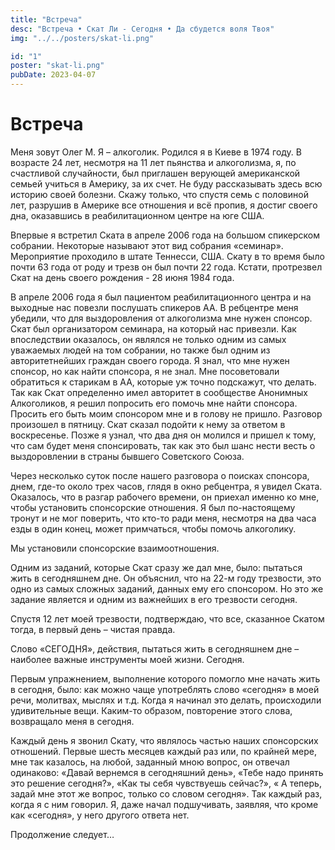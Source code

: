 ```yaml
---
title: "Встреча"
desc: "Встреча • Скат Ли - Сегодня • Да сбудется воля Твоя"
img: "../../posters/skat-li.png"

id: "1"
poster: "skat-li.png"
pubDate: 2023-04-07
---
```


# Встреча

Меня зовут Олег М. Я – алкоголик. Родился я в Киеве в 1974 году. В возрасте 24 лет, несмотря на 11 лет пьянства и алкоголизма, я, по счастливой случайности, был приглашен верующей американской семьей учиться в Америку, за их счет. Не буду рассказывать здесь всю историю своей болезни. Скажу только, что спустя семь с половиной лет, разрушив в Америке все отношения и всё пропив, я достиг своего дна, оказавшись в реабилитационном центре на юге США.

Впервые я встретил Ската в апреле 2006 года на большом спикерском собрании. Некоторые называют этот вид собрания «семинар». Мероприятие проходило в штате Теннесси, США. Скату в то время было почти 63 года от роду и трезв он был почти 22 года. Кстати, протрезвел Скат на день своего рождения - 28 июня 1984 года.

В апреле 2006 года я был пациентом реабилитационного центра и на выходные нас повезли послушать спикеров АА. В ребцентре меня убедили, что для выздоровления от алкоголизма мне нужен спонсор. Скат был организатором семинара, на который нас привезли. Как впоследствии оказалось, он являлся не только одним из самых уважаемых людей на том собрании, но также был одним из авторитетнейших граждан своего города. Я знал, что мне нужен спонсор, но как найти спонсора, я не знал. Мне посоветовали обратиться к старикам в АА, которые уж точно подскажут, что делать. Так как Скат определенно имел авторитет в сообществе Анонимных Алкоголиков, я решил попросить его помочь мне найти спонсора. Просить его быть моим спонсором мне и в голову не пришло. Разговор произошел в пятницу. Скат сказал подойти к нему за ответом в воскресенье. Позже я узнал, что два дня он молился и пришел к тому, что сам будет меня спонсировать, так как это был шанс нести весть о выздоровлении в страны бывшего Советского Союза.

Через несколько суток после нашего разговора о поисках спонсора, днем, где-то около трех часов, глядя в окно ребцентра, я увидел Ската. Оказалось, что в разгар рабочего времени, он приехал именно ко мне, чтобы установить спонсорские отношения. Я был по-настоящему тронут и не мог поверить, что кто-то ради меня, несмотря на два часа езды в один конец, может примчаться, чтобы помочь алкоголику.

Мы установили спонсорские взаимоотношения.

Одним из заданий, которые Скат сразу же дал мне, было: пытаться жить в сегодняшнем дне. Он объяснил, что на 22-м году трезвости, это одно из самых сложных заданий, данных ему его спонсором. Но это же задание является и одним из важнейших в его трезвости сегодня.

Спустя 12 лет моей трезвости, подтверждаю, что все, сказанное Скатом тогда, в первый день – чистая правда.

Слово «СЕГОДНЯ», действия, пытаться жить в сегодняшнем дне – наиболее важные инструменты моей жизни. Сегодня.

Первым упражнением, выполнение которого помогло мне начать жить в сегодня, было: как можно чаще употреблять слово «сегодня» в моей речи, молитвах, мыслях и т.д. Когда я начинал это делать, происходили удивительные вещи. Каким-то образом, повторение этого слова, возвращало меня в сегодня.

Каждый день я звонил Скату, что являлось частью наших спонсорских отношений. Первые шесть месяцев каждый раз или, по крайней мере, мне так казалось, на любой, заданный мною вопрос, он отвечал одинаково: «Давай вернемся в сегодняшний день», «Тебе надо принять это решение сегодня?», «Как ты себя чувствуешь сейчас?», « А теперь, задай мне этот же вопрос, только со словом сегодня». Так каждый раз, когда я с ним говорил. Я, даже начал подшучивать, заявляя, что кроме как «сегодня», у него другого ответа нет.

Продолжение следует…
